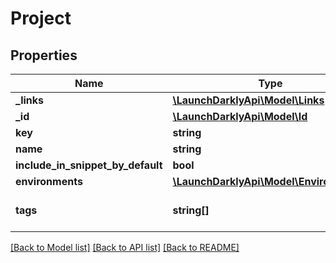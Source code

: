 # Project

## Properties
Name | Type | Description | Notes
------------ | ------------- | ------------- | -------------
**_links** | [**\LaunchDarklyApi\Model\Links**](Links.md) |  | [optional] 
**_id** | [**\LaunchDarklyApi\Model\Id**](Id.md) |  | [optional] 
**key** | **string** |  | [optional] 
**name** | **string** |  | [optional] 
**include_in_snippet_by_default** | **bool** |  | [optional] 
**environments** | [**\LaunchDarklyApi\Model\Environment[]**](Environment.md) |  | [optional] 
**tags** | **string[]** | An array of tags for this project. | [optional] 

[[Back to Model list]](../README.md#documentation-for-models) [[Back to API list]](../README.md#documentation-for-api-endpoints) [[Back to README]](../README.md)



